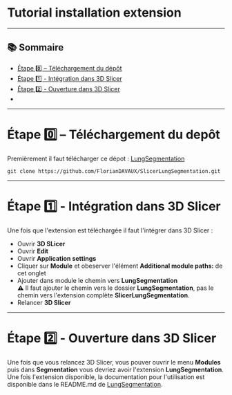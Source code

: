 # Tutorial installation extension
---

## 📚 Sommaire

- [Étape 0️⃣ – Téléchargement du dépôt](#étape-0️⃣--téléchargement-du-dépôt)
- [Étape 1️⃣ - Intégration dans 3D Slicer](#étape-1️⃣---intégration-dans-3d-slicer)
- [Étape 2️⃣ - Ouverture dans 3D Slicer](#étape-2️⃣---ouverture-dans-3d-slicer)
- 
---

# Étape 0️⃣ – Téléchargement du depôt

Premièrement il faut télécharger ce dépot : [LungSegmentation](https://github.com/FlorianDAVAUX/SlicerLungSegmentation)
```
git clone https://github.com/FlorianDAVAUX/SlicerLungSegmentation.git
```
---

# Étape 1️⃣ - Intégration dans 3D Slicer

Une fois que l'extension est téléchargée il faut l'intégrer dans 3D Slicer :
- Ouvrir **3D SLicer**
- Ouvrir **Edit**
- Ouvrir **Application settings**
- Cliquer sur **Module** et obeserver l'élément **Additional module paths:** de cet onglet
- Ajouter dans module le chemin vers **LungSegmentation**  
⚠️ Il faut ajouter le chemin vers le dossier **LungSegmentation**, pas le chemin vers l'extension complète **SlicerLungSegmentation**.
- Relancer **3D Slicer**

---

# Étape 2️⃣ - Ouverture dans 3D Slicer

Une fois que vous relancez 3D Slicer, vous pouver ouvrir le menu **Modules** puis dans **Segmentation** vous devriez avoir l'extension **LungSegmentation**.  
Une fois l'extension disponible, la documentation pour l'utilisation est disponible dans le README.md de [LungSegmentation](https://github.com/FlorianDAVAUX/SlicerLungSegmentation).  
